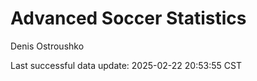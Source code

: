 # Advanced Soccer Statistics
Denis Ostroushko

<!-- gfm -->

Last successful data update: 2025-02-22 20:53:55 CST
